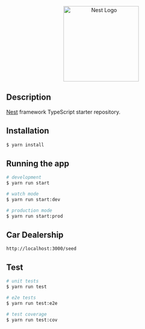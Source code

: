 <p align="center">
  <a href="http://nestjs.com/" target="blank"><img src="https://nestjs.com/img/logo-small.svg" width="200" alt="Nest Logo" /></a>
</p>

## Description

[Nest](https://github.com/nestjs/nest) framework TypeScript starter repository.

## Installation

```bash
$ yarn install
```

## Running the app

```bash
# development
$ yarn run start

# watch mode
$ yarn run start:dev

# production mode
$ yarn run start:prod
```

## Car Dealership

```Populate DB
http://localhost:3000/seed
```

## Test

```bash
# unit tests
$ yarn run test

# e2e tests
$ yarn run test:e2e

# test coverage
$ yarn run test:cov
```
